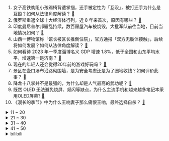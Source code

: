 1. 女子高铁劝阻小孩踢椅背遭掌掴，还手被定性为「互殴」，被打还手为什么是互殴？如何从法律角度解读？ [:link:](https://www.zhihu.com/question/599681580)
2. 俄罗斯重返全球十大经济体行列，近 8 年来首次，原因有哪些？ [:link:](https://www.zhihu.com/question/599713393)
3. 印度曼尼普尔邦骚乱持续，数百房屋汽车被烧毁，大批军队前往当地，目前当地情况如何？ [:link:](https://www.zhihu.com/question/599298359)
4. 山西一博物馆称「馆长被区长推倒住院」，官方通报「双方无肢体接触」，后续将如何发展？如何从法律角度解读？ [:link:](https://www.zhihu.com/question/599880352)
5. 如何看待 2023 年一季度淄博名义 GDP 增速 1.8%，低于全国和山东平均水平，增速第一是济南？ [:link:](https://www.zhihu.com/question/599603532)
6. 现在的年轻人还会觉得20年前的游戏好玩吗？ [:link:](https://www.zhihu.com/question/599163705)
7. 景区在壶口瀑布沿路砌围墙，是为安全考虑还是为了圈地收钱？如何评价此事？ [:link:](https://www.zhihu.com/question/599384937)
8. 降龙十八掌并不是最强的，为什么却是人气最高的武功呢？ [:link:](https://www.zhihu.com/question/498544840)
9. 既然 OLED 无法避免烧屏、频闪等缺点，为什么主流手机和越来越多笔记本采用OLED屏幕? [:link:](https://www.zhihu.com/question/599168118)
10. 《漫长的季节》中为什么王响妻子那么痛恨王响，最终选择自杀？ [:link:](https://www.zhihu.com/question/598972109)
<details>
<summary>11 ~ 20</summary>

11. 昆山两地产项目因「擅自大幅度降价销售，扰乱房地产市场秩序」被政府处罚，该事件透露出哪些信息？ [:link:](https://www.zhihu.com/question/599712974)
12. 比亚迪长沙工厂现「批量辞职」，有员工收到「本月离职名额已满」答复，具体情况如何？ [:link:](https://www.zhihu.com/question/599719207)
13. 老资历的同事来刺探、打听我的家庭背景和隐私，怎样应对才委婉且不得罪人？ [:link:](https://www.zhihu.com/question/592341655)
14. 如何看待 Uzi 疑似因合同纠纷将再次回归虎牙直播？他当初的合同到底是怎么签的？ [:link:](https://www.zhihu.com/question/599450632)
15. 本轮银行股集体上涨的底层逻辑是什么？牛市是否已来？ [:link:](https://www.zhihu.com/question/599603455)
16. RTX3060Ti G6X和RTX4070差距有多大？2023年还值得入手30系显卡吗? [:link:](https://www.zhihu.com/question/598146438)
17. 孕期应该怎么科学选择营养品？ [:link:](https://www.zhihu.com/question/597257543)
18. 2023年后，AI 还有什么研究方向有前景？ [:link:](https://www.zhihu.com/question/591140366)
19. 如何评价《崩坏 星穹铁道》千星纪游PV《仙舟通鉴·帝弓七天将》？ [:link:](https://www.zhihu.com/question/599594949)
20. 如果人类具备了《隐形人》一样的能力，是不是很容易犯罪？有什么对策？ [:link:](https://www.zhihu.com/question/599377978)
</details>
<details>
<summary>21 ~ 30</summary>

21. 中国 AI 领域或面临美国全面投资禁令，影响如何？全面投资禁令是否真的会来？ [:link:](https://www.zhihu.com/question/599736530)
22. 想去「很绿很野」的地方来一场解压之旅，有哪些地方值得推荐？ [:link:](https://www.zhihu.com/question/599400298)
23. 22-23 赛季英超曼联客场 0:1 西汉姆联，近四轮仅一胜，本拉赫马破门，如何评价这场比赛？ [:link:](https://www.zhihu.com/question/599658933)
24. 对于即将进入职场的大学生，有哪些轻薄本值得推荐？ [:link:](https://www.zhihu.com/question/597452261)
25. 烧烤、夜摊带动「淄博模式」爆火，淄博面对环境、治安等问题是如何处理的？为什么他们能成功？ [:link:](https://www.zhihu.com/question/599412504)
26. 高三最后 30 天，还有多大的可能? [:link:](https://www.zhihu.com/question/598731564)
27. 听歌时是喜欢有线耳机还是蓝牙耳机呢？ [:link:](https://www.zhihu.com/question/598395421)
28. 2023赛季F1迈阿密大奖赛，维斯塔潘夺冠，如何评价这场比赛？ [:link:](https://www.zhihu.com/question/599657850)
29. 上班后有必要工作和生活手机分开带两部手机吗？ [:link:](https://www.zhihu.com/question/597459973)
30. 类似「最终解释权归本公司所有」的标语是不是钻法律的空子？作为消费者该如何理解这类标语？ [:link:](https://www.zhihu.com/question/599165768)
</details>
<details>
<summary>31 ~ 40</summary>

31. 语言中是否应该存在类似于数学中的公理的“基本词汇”？ [:link:](https://www.zhihu.com/question/593214945)
32. 对于即将到来的夏天，有哪些小生意适合摆路边摊？可以推荐一下吗？ [:link:](https://www.zhihu.com/question/599412739)
33. 徕卡M9系的相机的像素，只有1800万，这在2023年还够用吗？ [:link:](https://www.zhihu.com/question/598417104)
34. 如何才能利用上身边的大佬人脉资源？ [:link:](https://www.zhihu.com/question/583942923)
35. 社会看似机会很多，但为何创业成功并非易事？ [:link:](https://www.zhihu.com/question/599324964)
36. 基辛格称「由于中国的加入，俄乌谈判年底前将迎来关键时刻」，如何看待其表态？ [:link:](https://www.zhihu.com/question/599727236)
37. Prompt很难学吗？ [:link:](https://www.zhihu.com/question/594983529)
38. Nintendo Switch还能再战几年？ [:link:](https://www.zhihu.com/question/580193639)
39. 国家疾控局研判「局部地区疫情或出现小幅反弹，但出现区域性规模性疫情可能性不大」，目前各地疫情形势如何？ [:link:](https://www.zhihu.com/question/599735569)
40. 如何评价《机动战士高达 水星的魔女》第二季 第5集（第17集）？ [:link:](https://www.zhihu.com/question/599596406)
</details>
<details>
<summary>41 ~ 50</summary>

41. 爱和喜欢的本质到底是什么？ [:link:](https://www.zhihu.com/question/592736815)
42. 吕梁离石区否认「博物馆长被区长推倒致伤」，工作人员称「经核实是谣言」，哪些信息值得关注？ [:link:](https://www.zhihu.com/question/599765592)
43. 《明日方舟》四周年以来，有哪些干员的设计使你眼前一亮？ [:link:](https://www.zhihu.com/question/599387184)
44. 福建、广东多地现暴雨，江西本轮暴雨已造成 49.7 万人受灾，各地情况如何？需注意哪些安全事项？ [:link:](https://www.zhihu.com/question/599704192)
45. 你觉得动画《鬼灭之刃》中有哪些不合理的地方？ [:link:](https://www.zhihu.com/question/458651152)
46. 都说底盘一体化强，究竟强在哪里？ [:link:](https://www.zhihu.com/question/598596583)
47. 调查显示 18-35 岁年轻人消费榜单前三是旅游，电脑、手机等数码产品和保健养生，透露出哪些信息？ [:link:](https://www.zhihu.com/question/599163306)
48. NAS 和云盘有什么区别？家用 NAS 系统该如何搭建？ [:link:](https://www.zhihu.com/question/597723959)
49. 梅西当选 2023 年劳伦斯最佳男运动员奖，力压姆巴佩、库里等，如何评价梅西在世界体坛的地位？ [:link:](https://www.zhihu.com/question/599703326)
50. 如何评价《原神》从3.0到3.6的须弥全部剧情？ [:link:](https://www.zhihu.com/question/599522659)
</details><details>
<summary>bilibili</summary>

</details>